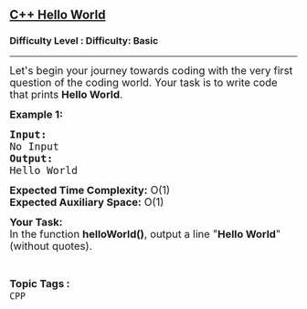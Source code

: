 <h2><a href="https://www.geeksforgeeks.org/problems/c-hello-world3402/1?selectedLang=cpp">C++ Hello World</a></h2><h3>Difficulty Level : Difficulty: Basic</h3><hr><div class="problems_problem_content__Xm_eO"><p><span style="font-size: 18px;">Let's begin your journey towards coding with the very first question of the coding world. Your task is to write code that prints <strong>Hello World</strong>. </span></p>
<p><span style="font-size: 18px;"><strong>Example 1:</strong></span></p>
<pre><span style="font-size: 18px;"><strong>Input:
</strong>No Input
<strong>Output:
</strong>Hello World</span></pre>
<p><span style="font-size: 18px;"><strong>Expected Time Complexity:</strong>&nbsp;O(1)<br><strong>Expected Auxiliary Space:</strong>&nbsp;O(1)</span></p>
<p><span style="font-size: 18px;"><strong>Your Task:<br></strong></span><span style="font-size: 18px;">In the function <strong>helloWorld()</strong>, output a line&nbsp;"<strong>Hello World</strong>" (without quotes).</span></p></div><br><p><span style=font-size:18px><strong>Topic Tags : </strong><br><code>CPP</code>&nbsp;